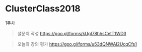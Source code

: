 # ClusterClass2018
1주차
>설문지 작성
https://goo.gl/forms/kUgI78hhsCetT1WD3


>오늘의 강의 평가
https://goo.gl/forms/u53dQNWAl2UcqCfs1
